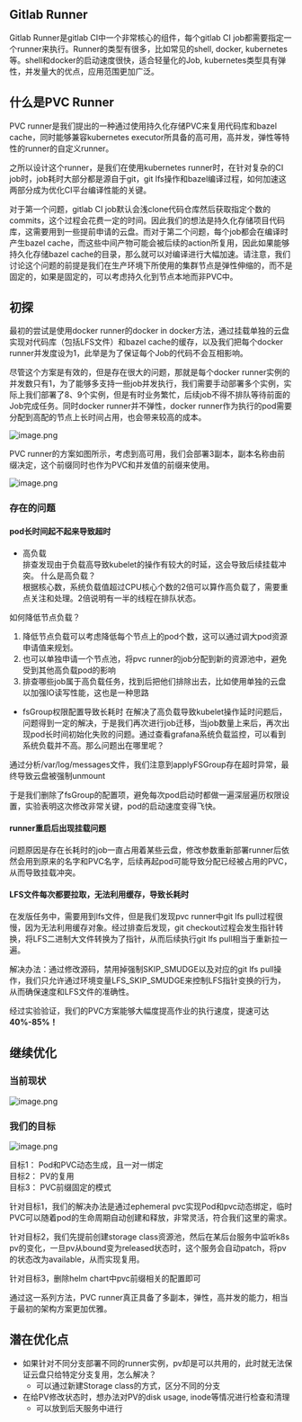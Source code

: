 ## Gitlab Runner

Gitlab Runner是gitlab CI中一个非常核心的组件，每个gitlab CI job都需要指定一个runner来执行。Runner的类型有很多，比如常见的shell, docker, kubernetes等。shell和docker的启动速度很快，适合轻量化的Job, kubernetes类型具有弹性，并发量大的优点，应用范围更加广泛。

## 什么是PVC Runner

PVC runner是我们提出的一种通过使用持久化存储PVC来复用代码库和bazel cache，同时能够兼容kubernetes executor所具备的高可用，高并发，弹性等特性的runner的自定义runner。

之所以设计这个runner，是我们在使用kubernetes runner时，在针对复杂的CI job时，job耗时大部分都是源自于git，git lfs操作和bazel编译过程，如何加速这两部分成为优化CI平台编译性能的关键。

对于第一个问题，gitlab CI job默认会浅clone代码仓库然后获取指定个数的commits，这个过程会花费一定的时间。因此我们的想法是持久化存储项目代码库，这需要用到一些提前申请的云盘。而对于第二个问题，每个job都会在编译时产生bazel cache，而这些中间产物可能会被后续的action所复用，因此如果能够持久化存储bazel cache的目录，那么就可以对编译进行大幅加速。请注意，我们讨论这个问题的前提是我们在生产环境下所使用的集群节点是弹性伸缩的，而不是固定的，如果是固定的，可以考虑持久化到节点本地而非PVC中。

## 初探

最初的尝试是使用docker runner的docker in docker方法，通过挂载单独的云盘实现对代码库（包括LFS文件）和bazel cache的缓存，以及我们把每个docker runner并发度设为1，此举是为了保证每个Job的代码不会互相影响。

尽管这个方案是有效的，但是存在很大的问题，那就是每个docker runner实例的并发数只有1，为了能够多支持一些job并发执行，我们需要手动部署多个实例，实际上我们部署了8、9个实例，但是有时业务繁忙，后续job不得不排队等待前面的Job完成任务。同时docker runner并不弹性，docker runner作为执行的pod需要分配到高配的节点上长时间占用，也会带来较高的成本。

![image.png](https://p0-xtjj-private.juejin.cn/tos-cn-i-73owjymdk6/6c2430d8987f4cce9c0fe64d4de0e7a9~tplv-73owjymdk6-jj-mark-v1:0:0:0:0:5o6Y6YeR5oqA5pyv56S-5Yy6IEAgd2l0aHRpbWVzZ28=:q75.awebp?policy=eyJ2bSI6MywidWlkIjoiNDM4ODkwNjE1MTE5MTUyOCJ9&rk3s=f64ab15b&x-orig-authkey=f32326d3454f2ac7e96d3d06cdbb035152127018&x-orig-expires=1729239323&x-orig-sign=vdmUdPiqI2BEbB1r9K6terEyKBY%3D)

PVC runner的方案如图所示，考虑到高可用，我们会部署3副本，副本名称由前缀决定，这个前缀同时也作为PVC和并发值的前缀来使用。

![image.png](https://p0-xtjj-private.juejin.cn/tos-cn-i-73owjymdk6/1d54ac13ff4e4e85a5c40c252c22a235~tplv-73owjymdk6-jj-mark-v1:0:0:0:0:5o6Y6YeR5oqA5pyv56S-5Yy6IEAgd2l0aHRpbWVzZ28=:q75.awebp?policy=eyJ2bSI6MywidWlkIjoiNDM4ODkwNjE1MTE5MTUyOCJ9&rk3s=f64ab15b&x-orig-authkey=f32326d3454f2ac7e96d3d06cdbb035152127018&x-orig-expires=1729239323&x-orig-sign=kNqaeFISdg3Xqongnm%2BiWH5YqTM%3D)

### 存在的问题

#### pod长时间起不起来导致超时

*   高负载\
    排查发现由于负载高导致kubelet的操作有较大的时延，这会导致后续挂载冲突。
    什么是高负载？\
    根据核心数，系统负载值超过CPU核心个数的2倍可以算作高负载了，需要重点关注和处理。2倍说明有一半的线程在排队状态。

如何降低节点负载？

1.  降低节点负载可以考虑降低每个节点上的pod个数，这可以通过调大pod资源申请值来规划。
2.  也可以单独申请一个节点池，将pvc runner的job分配到新的资源池中，避免受到其他高负载pod的影响
3.  排查哪些job属于高负载任务，找到后把他们排除出去，比如使用单独的云盘以加强IO读写性能，这也是一种思路

*   fsGroup权限配置导致长耗时
    在解决了高负载导致kubelet操作延时问题后，问题得到一定的解决，于是我们再次进行job迁移，当job数量上来后，再次出现pod长时间初始化失败的问题。通过查看grafana系统负载监控，可以看到系统负载并不高。那么问题出在哪里呢？

通过分析/var/log/messages文件，我们注意到applyFSGroup存在超时异常，最终导致云盘被强制unmount

于是我们删除了fsGroup的配置项，避免每次pod启动时都做一遍深层遍历权限设置，实验表明这次修改非常关键，pod的启动速度变得飞快。

#### runner重启后出现挂载问题

问题原因是存在长耗时的job一直占用着某些云盘，修改参数重新部署runner后依然会用到原来的名字和PVC名字，后续再起pod可能导致分配已经被占用的PVC，从而导致挂载冲突。

#### LFS文件每次都要拉取，无法利用缓存，导致长耗时

在发版任务中，需要用到lfs文件，但是我们发现pvc runner中git lfs pull过程很慢，因为无法利用缓存对象。经过排查后发现，git checkout过程会发生指针转换，将LFS二进制大文件转换为了指针，从而后续执行git lfs pull相当于重新拉一遍。

解决办法：通过修改源码，禁用掉强制SKIP\_SMUDGE以及对应的git lfs pull操作，我们只允许通过环境变量LFS\_SKIP\_SMUDGE来控制LFS指针变换的行为，从而确保速度和LFS文件的准确性。

经过实验验证，我们的PVC方案能够大幅度提高作业的执行速度，提速可达**40%-85%！**

## 继续优化

### 当前现状

![image.png](https://p0-xtjj-private.juejin.cn/tos-cn-i-73owjymdk6/7b4c158d614c41eca3536225fecbc80a~tplv-73owjymdk6-jj-mark-v1:0:0:0:0:5o6Y6YeR5oqA5pyv56S-5Yy6IEAgd2l0aHRpbWVzZ28=:q75.awebp?policy=eyJ2bSI6MywidWlkIjoiNDM4ODkwNjE1MTE5MTUyOCJ9&rk3s=f64ab15b&x-orig-authkey=f32326d3454f2ac7e96d3d06cdbb035152127018&x-orig-expires=1729239323&x-orig-sign=4oS2CvqLHp3EWc7cozBpYV388%2BA%3D)

### 我们的目标

![image.png](https://p0-xtjj-private.juejin.cn/tos-cn-i-73owjymdk6/e51fdaab494e48a787ac7b0de1689723~tplv-73owjymdk6-jj-mark-v1:0:0:0:0:5o6Y6YeR5oqA5pyv56S-5Yy6IEAgd2l0aHRpbWVzZ28=:q75.awebp?policy=eyJ2bSI6MywidWlkIjoiNDM4ODkwNjE1MTE5MTUyOCJ9&rk3s=f64ab15b&x-orig-authkey=f32326d3454f2ac7e96d3d06cdbb035152127018&x-orig-expires=1729239323&x-orig-sign=x8f2uOnYG0xu0VD4DJ1%2B1Qc3MfI%3D)

目标1： Pod和PVC动态生成，且一对一绑定\
目标2： PV的复用\
目标3： PVC前缀固定的模式

针对目标1，我们的解决办法是通过ephemeral pvc实现Pod和pvc动态绑定，临时PVC可以随着pod的生命周期自动创建和释放，非常灵活，符合我们这里的需求。

针对目标2，我们先提前创建storage class资源池，然后在某后台服务中监听k8s pv的变化，一旦pv从bound变为released状态时，这个服务会自动patch，将pv的状态改为available，从而实现复用。

针对目标3，删除helm chart中pvc前缀相关的配置即可

通过这一系列方法，PVC runner真正具备了多副本，弹性，高并发的能力，相当于最初的架构方案更加优雅。

## 潜在优化点

*   如果针对不同分支部署不同的runner实例，pv却是可以共用的，此时就无法保证云盘只给特定分支复用，怎么解决？
    *   可以通过新建Storage class的方式，区分不同的分支
*   在给PV修改状态时，想办法对PV的disk usage, inode等情况进行检查和清理
    *   可以放到后天服务中进行
